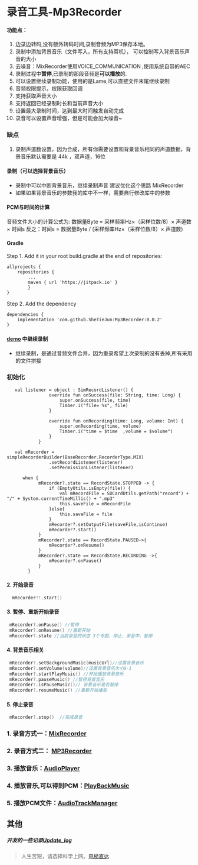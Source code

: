 # 录音工具-Mp3Recorder


#### 功能点：

1. 边录边转码,没有额外转码时间,录制音频为MP3保存本地。
2. 录制中添加背景音乐（文件写入，所有支持耳机）， 可以控制写入背景音乐声音的大小
3. 去噪音：MixRecorder使用VOICE_COMMUNICATION ,使用系统自带的AEC
4. 录制过程中**暂停**,已录制的那段音频是**可以播放**的.
6. 可以设置继续录制功能，使用的是Lame,可以直接文件末尾继续录制
7. 音频权限提示，权限获取回调
7. 支持获取声音大小
10. 支持返回已经录制时长和当前声音大小
11. 设置最大录制时间，达到最大时间触发自动完成
10. 录音可以设置声音增强，但是可能会加大噪音~

### 缺点

1. 录制声道数设置，因为合成，所有你需要设置和背景音乐相同的声道数据，背景音乐默认需要是 44k ，双声道，16位

#### 录制（可以选择背景音乐）
  - 录制中可以中断背景音乐，继续录制声音  建议优化这个思路 MixRecorder
  - 如果如果背景音乐的参数我的库中不一样，需要自行修改库中的参数

#### PCM与时间的计算

音频文件大小的计算公式为: 数据量Byte = 采样频率Hz×（采样位数/8）× 声道数 × 时间s
反之：时间s = 数据量Byte / (采样频率Hz×（采样位数/8）× 声道数)

#### Gradle

Step 1. Add it in your root build.gradle at the end of repositories:

```
allprojects {
    repositories {
        ...
        maven { url 'https://jitpack.io' }
        }
}
```

Step 2. Add the dependency

```
dependencies {
    implementation 'com.github.SheTieJun:Mp3Recorder:0.0.2'
}
```

#### [demo](https://github.com/SheTieJun/Mp3Recorder/tree/master/app) 中继续录制 
- 继续录制，是通过音频文件合并，因为重录希望上次录制的没有丢掉,所有采用的文件拼接

### 初始化
```
   val listener = object : SimRecordListener() {
                override fun onSuccess(file: String, time: Long) {
                    super.onSuccess(file, time)
                    Timber.i("file= %s", file)
                }

                override fun onRecording(time: Long, volume: Int) {
                    super.onRecording(time, volume)
                    Timber.i("time = $time  ,volume = $volume")
                }
            }
            
   val mRecorder = simpleRecorderBuilder(BaseRecorder.RecorderType.MIX)
                .setRecordListener(listener)
                .setPermissionListener(listener)
```
```
      when {
            mRecorder?.state == RecordState.STOPPED -> {
                if (EmptyUtils.isEmpty(file)) {
                    val mRecordFile = SDCardUtils.getPath("record") + "/" + System.currentTimeMillis() + ".mp3"
                    this.saveFile = mRecordFile
                }else{
                    this.saveFile = file
                }
                mRecorder?.setOutputFile(saveFile,isContinue)
                mRecorder?.start()
            }
            mRecorder?.state == RecordState.PAUSED->{
                mRecorder?.onResume()
            }
            mRecorder?.state == RecordState.RECORDING ->{
                mRecorder?.onPause()
            }
        }  
```

   #### 2. 开始录音

```kotlin
  mRecorder!!.start()
```

#### 3. 暂停、重新开始录音

```kotlin
 mRecorder?.onPause() //暂停
 mRecorder?.onResume() //重新开始
 mRecorder?.state //当前录音的状态 3个专题，停止，录音中，暂停
```

#### 4. 背景音乐相关

```kotlin
 mRecorder?.setBackgroundMusic(musicUrl)//设置背景音乐
 mRecorder?.setVolume(volume)//设置背景音乐大小0-1	
 mRecorder?.startPlayMusic() //开始播放背景音乐
 mRecorder?.pauseMusic() //暂停背景音乐
 mRecorder?.isPauseMusic()// 背景音乐是否暂停
 mRecorder?.resumeMusic() //重新开始播放
```

#### 5. 停止录音

```kotlin
 mRecorder?.stop()  //完成录音
```
   


### 1. 录音方式一：[MixRecorder](/doc/MixRecorder.MD) 
### 2. 录音方式二： [MP3Recorder](/doc/Mp3Recorder.MD)
### 3. 播放音乐：[AudioPlayer](/doc/AudioPlayer.MD)
### 4. 播放音乐,可以得到PCM：[PlayBackMusic](/doc/PlayBackMusic.MD)
### 5. 播放PCM文件：[AudioTrackManager](/doc/AudioTrackManager.MD)

## 其他

##### 开发的一些记录[Update_log](/doc/Update_log.md)

> 人生苦短，请选择科学上网。[电梯直达](https://qwertyuiopzxcvbnm.com/auth/register?code=Sncl)  